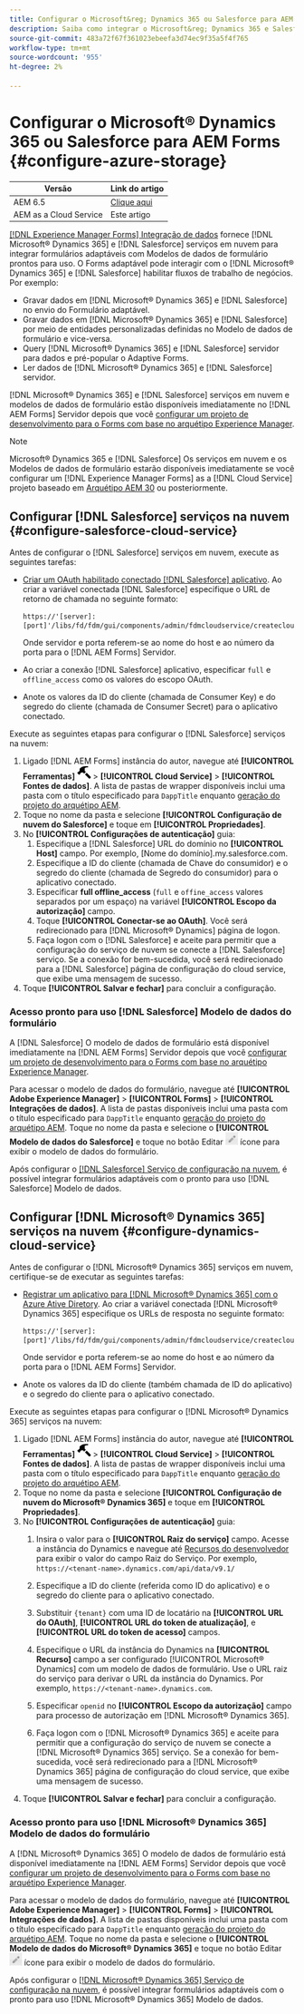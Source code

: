 ```yaml
---
title: Configurar o Microsoft&reg; Dynamics 365 ou Salesforce para AEM Forms
description: Saiba como integrar o Microsoft&reg; Dynamics 365 e Salesforce a formulários adaptáveis.
source-git-commit: 483a72f67f361023ebeefa3d74ec9f35a5f4f765
workflow-type: tm+mt
source-wordcount: '955'
ht-degree: 2%

---
```


# Configurar o Microsoft® Dynamics 365 ou Salesforce para AEM Forms {#configure-azure-storage}

| Versão | Link do artigo |
| -------- | ---------------------------- |
| AEM 6.5 | [Clique aqui](https://experienceleague.adobe.com/docs/experience-manager-65/forms/form-data-model/oauth2-client-credentials-flow-for-server-to-server-integration.html) |
| AEM as a Cloud Service | Este artigo |

[[!DNL Experience Manager Forms] Integração de dados](data-integration.md) fornece [!DNL Microsoft® Dynamics 365] e [!DNL Salesforce] serviços em nuvem para integrar formulários adaptáveis com Modelos de dados de formulário prontos para uso. O Forms adaptável pode interagir com o [!DNL Microsoft® Dynamics 365] e [!DNL Salesforce] habilitar fluxos de trabalho de negócios. Por exemplo:

* Gravar dados em [!DNL Microsoft® Dynamics 365] e [!DNL Salesforce] no envio do Formulário adaptável.
* Gravar dados em [!DNL Microsoft® Dynamics 365] e [!DNL Salesforce] por meio de entidades personalizadas definidas no Modelo de dados de formulário e vice-versa.
* Query [!DNL Microsoft® Dynamics 365] e [!DNL Salesforce] servidor para dados e pré-popular o Adaptive Forms.
* Ler dados de [!DNL Microsoft® Dynamics 365] e [!DNL Salesforce] servidor.

[!DNL Microsoft® Dynamics 365] e [!DNL Salesforce] serviços em nuvem e modelos de dados de formulário estão disponíveis imediatamente no [!DNL AEM Forms] Servidor depois que você [configurar um projeto de desenvolvimento para o Forms com base no arquétipo Experience Manager](setup-local-development-environment.md#forms-cloud-service-local-development-environment).

>[!NOTE]
>
>Microsoft® Dynamics 365 e [!DNL Salesforce] Os serviços em nuvem e os Modelos de dados de formulário estarão disponíveis imediatamente se você configurar um [!DNL Experience Manager Forms] as a [!DNL Cloud Service] projeto baseado em [Arquétipo AEM 30](https://github.com/adobe/aem-project-archetype/releases/tag/aem-project-archetype-30) ou posteriormente.

## Configurar [!DNL Salesforce] serviços na nuvem {#configure-salesforce-cloud-service}

Antes de configurar o [!DNL Salesforce] serviços em nuvem, execute as seguintes tarefas:

* [Criar um OAuth habilitado conectado [!DNL Salesforce] aplicativo](https://help.salesforce.com/s/articleView?id=sf.connected_app_create_api_integration.htm&amp;type=5). Ao criar a variável conectada [!DNL Salesforce] especifique o URL de retorno de chamada no seguinte formato:

  ```
  https://'[server]:[port]'/libs/fd/fdm/gui/components/admin/fdmcloudservice/createcloudconfigwizard/cloudservices.html
  ```

  Onde servidor e porta referem-se ao nome do host e ao número da porta para o [!DNL AEM Forms] Servidor.

* Ao criar a conexão [!DNL Salesforce] aplicativo, especificar `full` e `offline_access` como os valores do escopo OAuth.

* Anote os valores da ID do cliente (chamada de Consumer Key) e do segredo do cliente (chamada de Consumer Secret) para o aplicativo conectado.

Execute as seguintes etapas para configurar o [!DNL Salesforce] serviços na nuvem:

1. Ligado [!DNL AEM Forms] instância do autor, navegue até **[!UICONTROL Ferramentas]** ![martelo](assets/hammer.png) > **[!UICONTROL Cloud Service]** > **[!UICONTROL Fontes de dados]**. A lista de pastas de wrapper disponíveis inclui uma pasta com o título especificado para `DappTitle`  enquanto [geração do projeto do arquétipo AEM](setup-local-development-environment.md#forms-cloud-service-local-development-environment).
1. Toque no nome da pasta e selecione **[!UICONTROL Configuração de nuvem do Salesforce]** e toque em **[!UICONTROL Propriedades]**.
1. No **[!UICONTROL Configurações de autenticação]** guia:
   1. Especifique a [!DNL Salesforce] URL do domínio no **[!UICONTROL Host]** campo. Por exemplo, [Nome do domínio].my.salesforce.com.
   1. Especifique a ID do cliente (chamada de Chave do consumidor) e o segredo do cliente (chamada de Segredo do consumidor) para o aplicativo conectado.
   1. Especificar **full offline_access** (`full` e `offine_access` valores separados por um espaço) na variável **[!UICONTROL Escopo da autorização]** campo.
   1. Toque **[!UICONTROL Conectar-se ao OAuth]**. Você será redirecionado para [!DNL Microsoft® Dynamics] página de logon.
   1. Faça logon com o [!DNL Salesforce] e aceite para permitir que a configuração do serviço de nuvem se conecte a [!DNL Salesforce] serviço. Se a conexão for bem-sucedida, você será redirecionado para a [!DNL Salesforce] página de configuração do cloud service, que exibe uma mensagem de sucesso.
1. Toque **[!UICONTROL Salvar e fechar]** para concluir a configuração.

### Acesso pronto para uso [!DNL Salesforce] Modelo de dados do formulário

A [!DNL Salesforce] O modelo de dados de formulário está disponível imediatamente na [!DNL AEM Forms] Servidor depois que você [configurar um projeto de desenvolvimento para o Forms com base no arquétipo Experience Manager](setup-local-development-environment.md#forms-cloud-service-local-development-environment).

Para acessar o modelo de dados do formulário, navegue até **[!UICONTROL Adobe Experience Manager]** > **[!UICONTROL Forms]** > **[!UICONTROL Integrações de dados]**. A lista de pastas disponíveis inclui uma pasta com o título especificado para `DappTitle`  enquanto [geração do projeto do arquétipo AEM](setup-local-development-environment.md#forms-cloud-service-local-development-environment). Toque no nome da pasta e selecione o **[!UICONTROL Modelo de dados do Salesforce]** e toque no botão Editar ![Editar](assets/edit.png) ícone para exibir o modelo de dados do formulário.

Após configurar o [[!DNL Salesforce] Serviço de configuração na nuvem](#configure-salesforce-cloud-service), é possível integrar formulários adaptáveis com o pronto para uso [!DNL Salesforce] Modelo de dados.

## Configurar [!DNL Microsoft® Dynamics 365] serviços na nuvem {#configure-dynamics-cloud-service}

Antes de configurar o [!DNL Microsoft® Dynamics 365] serviços em nuvem, certifique-se de executar as seguintes tarefas:

* [Registrar um aplicativo para [!DNL Microsoft® Dynamics 365] com o Azure Ative Diretory](https://docs.microsoft.com/en-us/powerapps/developer/data-platform/walkthrough-register-app-azure-active-directory). Ao criar a variável conectada [!DNL Microsoft® Dynamics 365] especifique os URLs de resposta no seguinte formato:

  ```
  https://'[server]:[port]'/libs/fd/fdm/gui/components/admin/fdmcloudservice/createcloudconfigwizard/cloudservices.html
  ```

  Onde servidor e porta referem-se ao nome do host e ao número da porta para o [!DNL AEM Forms] Servidor.

* Anote os valores da ID do cliente (também chamada de ID do aplicativo) e o segredo do cliente para o aplicativo conectado.

Execute as seguintes etapas para configurar o [!DNL Microsoft® Dynamics 365] serviços na nuvem:

1. Ligado [!DNL AEM Forms] instância do autor, navegue até **[!UICONTROL Ferramentas]** ![martelo](assets/hammer.png) > **[!UICONTROL Cloud Service]** > **[!UICONTROL Fontes de dados]**. A lista de pastas de wrapper disponíveis inclui uma pasta com o título especificado para `DappTitle`  enquanto [geração do projeto do arquétipo AEM](setup-local-development-environment.md#forms-cloud-service-local-development-environment).
1. Toque no nome da pasta e selecione **[!UICONTROL Configuração de nuvem do Microsoft® Dynamics 365]** e toque em **[!UICONTROL Propriedades]**.
1. No **[!UICONTROL Configurações de autenticação]** guia:
   1. Insira o valor para o **[!UICONTROL Raiz do serviço]** campo. Acesse a instância do Dynamics e navegue até [Recursos do desenvolvedor](https://docs.microsoft.com/en-us/powerapps/developer/data-platform/view-download-developer-resources) para exibir o valor do campo Raiz do Serviço. Por exemplo, `https://<tenant-name>.dynamics.com/api/data/v9.1/`
   1. Especifique a ID do cliente (referida como ID do aplicativo) e o segredo do cliente para o aplicativo conectado.
   1. Substituir `{tenant}` com uma ID de locatário na **[!UICONTROL URL do OAuth]**, **[!UICONTROL URL do token de atualização]**, e **[!UICONTROL URL do token de acesso]** campos.
   1. Especifique o URL da instância do Dynamics na **[!UICONTROL Recurso]** campo a ser configurado [!UICONTROL Microsoft® Dynamics] com um modelo de dados de formulário. Use o URL raiz do serviço para derivar o URL da instância do Dynamics. Por exemplo, `https://<tenant-name>.dynamics.com`.

   1. Especificar `openid` no **[!UICONTROL Escopo da autorização]** campo para processo de autorização em [!DNL Microsoft® Dynamics 365].
   1. Faça logon com o [!DNL Microsoft® Dynamics 365] e aceite para permitir que a configuração do serviço de nuvem se conecte a [!DNL Microsoft® Dynamics 365] serviço. Se a conexão for bem-sucedida, você será redirecionado para a [!DNL Microsoft® Dynamics 365] página de configuração do cloud service, que exibe uma mensagem de sucesso.
1. Toque **[!UICONTROL Salvar e fechar]** para concluir a configuração.

### Acesso pronto para uso [!DNL Microsoft® Dynamics 365] Modelo de dados do formulário

A [!DNL Microsoft® Dynamics 365] O modelo de dados de formulário está disponível imediatamente na [!DNL AEM Forms] Servidor depois que você [configurar um projeto de desenvolvimento para o Forms com base no arquétipo Experience Manager](setup-local-development-environment.md##forms-cloud-service-local-development-environment).

Para acessar o modelo de dados do formulário, navegue até **[!UICONTROL Adobe Experience Manager]** > **[!UICONTROL Forms]** > **[!UICONTROL Integrações de dados]**. A lista de pastas disponíveis inclui uma pasta com o título especificado para `DappTitle`  enquanto [geração do projeto do arquétipo AEM](setup-local-development-environment.md#forms-cloud-service-local-development-environment). Toque no nome da pasta e selecione o **[!UICONTROL Modelo de dados do Microsoft® Dynamics 365]** e toque no botão Editar ![Editar](assets/edit.png) ícone para exibir o modelo de dados do formulário.

Após configurar o [[!DNL Microsoft® Dynamics 365] Serviço de configuração na nuvem](#configure-dynamics-cloud-service), é possível integrar formulários adaptáveis com o pronto para uso [!DNL Microsoft® Dynamics 365] Modelo de dados.
